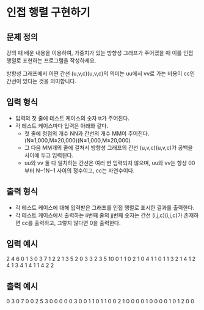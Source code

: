 # 인접 행렬 구현하기

## 문제 정의

강의 때 배운 내용을 이용하여, 가중치가 있는 방향성 그래프가 주어졌을 때 이를 인접 행렬로 표현하는 프로그램을 작성하세요.

방향성 그래프에서 어떤 간선 (u,v,c)(u,v,c)의 의미는 uu에서 vv로 가는 비용이 cc인 간선이 있다는 것을 의미합니다.

## 입력 형식

- 입력의 첫 줄에 테스트 케이스의 숫자 tt가 주어진다.
- 각 테스트 케이스마다 입력은 아래와 같다.
  - 첫 줄에 정점의 개수 NN과 간선의 개수 MM이 주어진다. (N≤1,000,M≤20,000)(N≤1,000,M≤20,000)
  - 그 다음 MM개의 줄에 걸쳐서 방향성 그래프의 간선 (u,v,c)(u,v,c)가 공백을 사이에 두고 입력된다.
  - uu와 vv 둘 다 일치하는 간선은 여러 번 입력되지 않으며, uu와 vv는 항상 00부터 N−1N−1 사이의 정수이고, cc는 자연수이다.

## 출력 형식

- 각 테스트 케이스에 대해 입력받은 그래프를 인접 행렬로 표시한 결과를 출력한다.
- 각 테스트 케이스에서 출력하는 ii번째 줄의 jj번째 숫자는 간선 (i,j,c)(i,j,c)가 존재하면 cc를 출력하고, 그렇지 않다면 0을 출력한다.

## 입력 예시

2
4 6
0 1 3
0 3 7
1 2 2
1 3 5
2 0 3
3 2 3
5 10
0 1 1
0 2 1
0 4 1
1 0 1
1 3 2
1 4 1
2 4 1
3 4 1
4 1 1
4 2 2

## 출력 예시

0 3 0 7
0 0 2 5
3 0 0 0
0 0 3 0
0 1 1 0 1
1 0 0 2 1
0 0 0 0 1
0 0 0 0 1
0 1 2 0 0